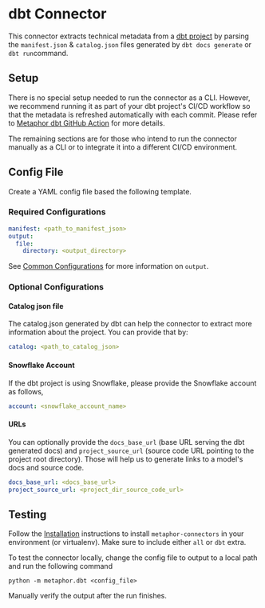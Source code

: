 # dbt Connector

This connector extracts technical metadata from a [dbt project](https://docs.getdbt.com/docs/building-a-dbt-project/projects) by parsing the `manifest.json` & `catalog.json` files generated by `dbt docs generate` or `dbt run`command.

## Setup

There is no special setup needed to run the connector as a CLI. However, we recommend running it as part of your dbt project's CI/CD workflow so that the metadata is refreshed automatically with each commit. Please refer to [Metaphor dbt GitHub Action](https://github.com/MetaphorData/dbt-action) for more details.

The remaining sections are for those who intend to run the connector manually as a CLI or to integrate it into a different CI/CD environment.

## Config File

Create a YAML config file based the following template.

### Required Configurations

```yaml
manifest: <path_to_manifest_json>
output:
  file:
    directory: <output_directory>
```

See [Common Configurations](../common/README.md) for more information on `output`.

### Optional Configurations

#### Catalog json file

The catalog.json generated by dbt can help the connector to extract more information about the project. You can provide that by: 

```yaml
catalog: <path_to_catalog_json>
```

#### Snowflake Account

If the dbt project is using Snowflake, please provide the Snowflake account as follows,

```yaml
account: <snowflake_account_name>
```

#### URLs

You can optionally provide the `docs_base_url` (base URL serving the dbt generated docs) and `project_source_url` (source code URL pointing to the project root directory). Those will help us to generate links to a model's docs and source code.

```yaml
docs_base_url: <docs_base_url>
project_source_url: <project_dir_source_code_url>
```

## Testing

Follow the [Installation](../../README.md) instructions to install `metaphor-connectors` in your environment (or virtualenv). Make sure to include either `all` or `dbt` extra.

To test the connector locally, change the config file to output to a local path and run the following command

```
python -m metaphor.dbt <config_file>
```

Manually verify the output after the run finishes.
